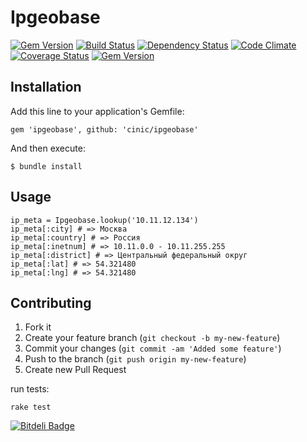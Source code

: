 # Ipgeobase

[![Gem Version](https://badge.fury.io/rb/ipgeobase.png)](https://rubygems.org/gems/ipgeobase)
[![Build Status](https://travis-ci.org/mokevnin/ipgeobase.png)](https://travis-ci.org/mokevnin/ipgeobase)
[![Dependency Status](https://gemnasium.com/mokevnin/ipgeobase.png)](https://gemnasium.com/mokevnin/ipgeobase)
[![Code Climate](https://codeclimate.com/github/mokevnin/ipgeobase.png)](https://codeclimate.com/github/mokevnin/ipgeobase)
[![Coverage Status](https://coveralls.io/repos/mokevnin/ipgeobase/badge.png?branch=master)](https://coveralls.io/r/mokevnin/ipgeobase)
[![Gem Version](http://stillmaintained.com/mokevnin/ipgeobase.png)](http://stillmaintained.com/mokevnin/ipgeobase)

## Installation

Add this line to your application's Gemfile:

    gem 'ipgeobase', github: 'cinic/ipgeobase'

And then execute:

    $ bundle install

## Usage

    ip_meta = Ipgeobase.lookup('10.11.12.134')
    ip_meta[:city] # => Москва
    ip_meta[:country] # => Россия
    ip_meta[:inetnum] # => 10.11.0.0 - 10.11.255.255
    ip_meta[:district] # => Центральный федеральный округ
    ip_meta[:lat] # => 54.321480
    ip_meta[:lng] # => 54.321480


## Contributing

1. Fork it
2. Create your feature branch (`git checkout -b my-new-feature`)
3. Commit your changes (`git commit -am 'Added some feature'`)
4. Push to the branch (`git push origin my-new-feature`)
5. Create new Pull Request

run tests:

    rake test



[![Bitdeli Badge](https://d2weczhvl823v0.cloudfront.net/mokevnin/ipgeobase/trend.png)](https://bitdeli.com/free "Bitdeli Badge")

